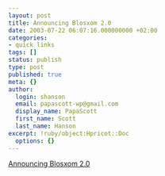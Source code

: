 ```yaml
---
layout: post
title: Announcing Blosxom 2.0
date: 2003-07-22 06:07:16.000000000 +02:00
categories:
- quick links
tags: []
status: publish
type: post
published: true
meta: {}
author:
  login: shanson
  email: papascott-wp@gmail.com
  display_name: PapaScott
  first_name: Scott
  last_name: Hanson
excerpt: !ruby/object:Hpricot::Doc
  options: {}
---
```

<p><a title="Trust Alwin's advice, he's tried them all!" href="http://ahawkins.org/comments.php?id=P1384_0_1_0">Announcing Blosxom 2.0</a></p>
